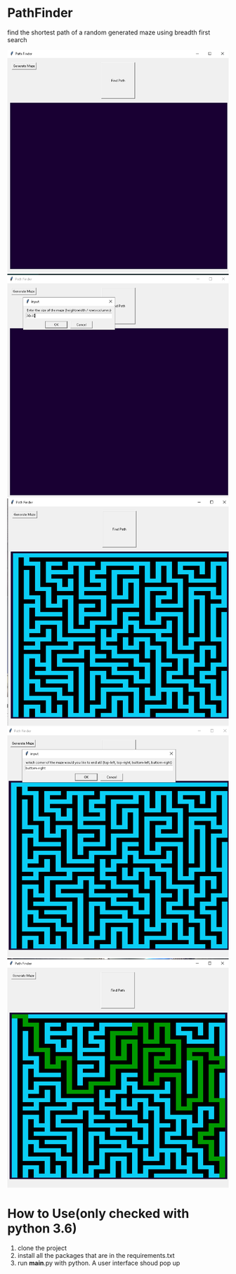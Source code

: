 # PathFinder
find the shortest path of a random generated maze using breadth first search

![alt text](https://github.com/PLAZMAMA/PathFinder/blob/master/imgs/maze_img_1.png)
![alt text](https://github.com/PLAZMAMA/PathFinder/blob/master/imgs/maze_img_2.png)
![alt text](https://github.com/PLAZMAMA/PathFinder/blob/master/imgs/maze_img_3.png)
![alt text](https://github.com/PLAZMAMA/PathFinder/blob/master/imgs/maze_img_4.png)
![alt text](https://github.com/PLAZMAMA/PathFinder/blob/master/imgs/maze_img_5.png)


# How to Use(only checked with python 3.6)
1. clone the project
2. install all the packages that are in the requirements.txt 
3. run __main__.py with python. A user interface shoud pop up